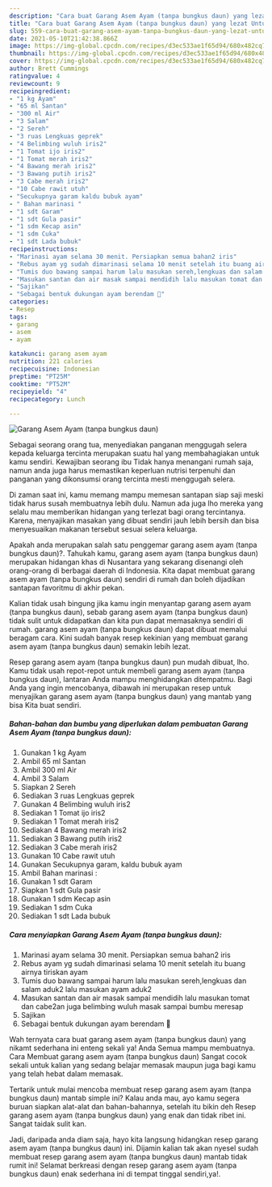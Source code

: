 ```yaml
---
description: "Cara buat Garang Asem Ayam (tanpa bungkus daun) yang lezat Untuk Jualan"
title: "Cara buat Garang Asem Ayam (tanpa bungkus daun) yang lezat Untuk Jualan"
slug: 559-cara-buat-garang-asem-ayam-tanpa-bungkus-daun-yang-lezat-untuk-jualan
date: 2021-05-10T21:42:38.866Z
image: https://img-global.cpcdn.com/recipes/d3ec533ae1f65d94/680x482cq70/garang-asem-ayam-tanpa-bungkus-daun-foto-resep-utama.jpg
thumbnail: https://img-global.cpcdn.com/recipes/d3ec533ae1f65d94/680x482cq70/garang-asem-ayam-tanpa-bungkus-daun-foto-resep-utama.jpg
cover: https://img-global.cpcdn.com/recipes/d3ec533ae1f65d94/680x482cq70/garang-asem-ayam-tanpa-bungkus-daun-foto-resep-utama.jpg
author: Brett Cummings
ratingvalue: 4
reviewcount: 9
recipeingredient:
- "1 kg Ayam"
- "65 ml Santan"
- "300 ml Air"
- "3 Salam"
- "2 Sereh"
- "3 ruas Lengkuas geprek"
- "4 Belimbing wuluh iris2"
- "1 Tomat ijo iris2"
- "1 Tomat merah iris2"
- "4 Bawang merah iris2"
- "3 Bawang putih iris2"
- "3 Cabe merah iris2"
- "10 Cabe rawit utuh"
- "Secukupnya garam kaldu bubuk ayam"
- " Bahan marinasi "
- "1 sdt Garam"
- "1 sdt Gula pasir"
- "1 sdm Kecap asin"
- "1 sdm Cuka"
- "1 sdt Lada bubuk"
recipeinstructions:
- "Marinasi ayam selama 30 menit. Persiapkan semua bahan2 iris"
- "Rebus ayam yg sudah dimarinasi selama 10 menit setelah itu buang airnya tiriskan ayam"
- "Tumis duo bawang sampai harum lalu masukan sereh,lengkuas dan salam aduk2 lalu masukan ayam aduk2"
- "Masukan santan dan air masak sampai mendidih lalu masukan tomat dan cabe2an juga belimbing wuluh masak sampai bumbu meresap"
- "Sajikan"
- "Sebagai bentuk dukungan ayam berendam 🤭"
categories:
- Resep
tags:
- garang
- asem
- ayam

katakunci: garang asem ayam 
nutrition: 221 calories
recipecuisine: Indonesian
preptime: "PT25M"
cooktime: "PT52M"
recipeyield: "4"
recipecategory: Lunch

---
```



![Garang Asem Ayam (tanpa bungkus daun)](https://img-global.cpcdn.com/recipes/d3ec533ae1f65d94/680x482cq70/garang-asem-ayam-tanpa-bungkus-daun-foto-resep-utama.jpg)

Sebagai seorang orang tua, menyediakan panganan menggugah selera kepada keluarga tercinta merupakan suatu hal yang membahagiakan untuk kamu sendiri. Kewajiban seorang ibu Tidak hanya menangani rumah saja, namun anda juga harus memastikan keperluan nutrisi terpenuhi dan panganan yang dikonsumsi orang tercinta mesti menggugah selera.

Di zaman  saat ini, kamu memang mampu memesan santapan siap saji meski tidak harus susah membuatnya lebih dulu. Namun ada juga lho mereka yang selalu mau memberikan hidangan yang terlezat bagi orang tercintanya. Karena, menyajikan masakan yang dibuat sendiri jauh lebih bersih dan bisa menyesuaikan makanan tersebut sesuai selera keluarga. 



Apakah anda merupakan salah satu penggemar garang asem ayam (tanpa bungkus daun)?. Tahukah kamu, garang asem ayam (tanpa bungkus daun) merupakan hidangan khas di Nusantara yang sekarang disenangi oleh orang-orang di berbagai daerah di Indonesia. Kita dapat membuat garang asem ayam (tanpa bungkus daun) sendiri di rumah dan boleh dijadikan santapan favoritmu di akhir pekan.

Kalian tidak usah bingung jika kamu ingin menyantap garang asem ayam (tanpa bungkus daun), sebab garang asem ayam (tanpa bungkus daun) tidak sulit untuk didapatkan dan kita pun dapat memasaknya sendiri di rumah. garang asem ayam (tanpa bungkus daun) dapat dibuat memalui beragam cara. Kini sudah banyak resep kekinian yang membuat garang asem ayam (tanpa bungkus daun) semakin lebih lezat.

Resep garang asem ayam (tanpa bungkus daun) pun mudah dibuat, lho. Kamu tidak usah repot-repot untuk membeli garang asem ayam (tanpa bungkus daun), lantaran Anda mampu menghidangkan ditempatmu. Bagi Anda yang ingin mencobanya, dibawah ini merupakan resep untuk menyajikan garang asem ayam (tanpa bungkus daun) yang mantab yang bisa Kita buat sendiri.

<!--inarticleads1-->

##### Bahan-bahan dan bumbu yang diperlukan dalam pembuatan Garang Asem Ayam (tanpa bungkus daun):

1. Gunakan 1 kg Ayam
1. Ambil 65 ml Santan
1. Ambil 300 ml Air
1. Ambil 3 Salam
1. Siapkan 2 Sereh
1. Sediakan 3 ruas Lengkuas geprek
1. Gunakan 4 Belimbing wuluh iris2
1. Sediakan 1 Tomat ijo iris2
1. Sediakan 1 Tomat merah iris2
1. Sediakan 4 Bawang merah iris2
1. Sediakan 3 Bawang putih iris2
1. Sediakan 3 Cabe merah iris2
1. Gunakan 10 Cabe rawit utuh
1. Gunakan Secukupnya garam, kaldu bubuk ayam
1. Ambil  Bahan marinasi :
1. Gunakan 1 sdt Garam
1. Siapkan 1 sdt Gula pasir
1. Gunakan 1 sdm Kecap asin
1. Sediakan 1 sdm Cuka
1. Sediakan 1 sdt Lada bubuk




<!--inarticleads2-->

##### Cara menyiapkan Garang Asem Ayam (tanpa bungkus daun):

1. Marinasi ayam selama 30 menit. Persiapkan semua bahan2 iris
1. Rebus ayam yg sudah dimarinasi selama 10 menit setelah itu buang airnya tiriskan ayam
1. Tumis duo bawang sampai harum lalu masukan sereh,lengkuas dan salam aduk2 lalu masukan ayam aduk2
1. Masukan santan dan air masak sampai mendidih lalu masukan tomat dan cabe2an juga belimbing wuluh masak sampai bumbu meresap
1. Sajikan
1. Sebagai bentuk dukungan ayam berendam 🤭




Wah ternyata cara buat garang asem ayam (tanpa bungkus daun) yang nikamt sederhana ini enteng sekali ya! Anda Semua mampu membuatnya. Cara Membuat garang asem ayam (tanpa bungkus daun) Sangat cocok sekali untuk kalian yang sedang belajar memasak maupun juga bagi kamu yang telah hebat dalam memasak.

Tertarik untuk mulai mencoba membuat resep garang asem ayam (tanpa bungkus daun) mantab simple ini? Kalau anda mau, ayo kamu segera buruan siapkan alat-alat dan bahan-bahannya, setelah itu bikin deh Resep garang asem ayam (tanpa bungkus daun) yang enak dan tidak ribet ini. Sangat taidak sulit kan. 

Jadi, daripada anda diam saja, hayo kita langsung hidangkan resep garang asem ayam (tanpa bungkus daun) ini. Dijamin kalian tak akan nyesel sudah membuat resep garang asem ayam (tanpa bungkus daun) mantab tidak rumit ini! Selamat berkreasi dengan resep garang asem ayam (tanpa bungkus daun) enak sederhana ini di tempat tinggal sendiri,ya!.

